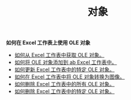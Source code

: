 ﻿---
title: 对象
second_title: Aspose.Cells Cloud Documen
type: docs
url: /zh/oleobjects/
aliases: [/working-with-oleobjects/]
keywords: Get, add, delete, and update an OLE object in an Excel worksheet
description: Aspose.Cells Cloud REST API 支持在 Excel 工作表中获取、添加、删除和更新 OLE 对象。SDK 支持多种开发语言。其中包括 Android、C#、Go、Java、NodeJS、Perl、PHP、Python、Ruby 和 swift
weight: 100
kwords: Excel, Office 云, REST API, 电子表格, PDF, CSV, Json, Markdwon, OleObjects
---
**如何在 Excel 工作表上使用 OLE 对象**

- [如何从 Excel 工作表中获取 OLE 对象。](/cells/zh/oleobjects/get/)
- [如何将 OLE 对象添加到 ab Excel 工作表中。](/cells/zh/oleobjects/add/)
- [如何更新 Excel 工作表中的特定 OLE 对象。](/cells/zh/oleobjects/update/)
- [如何在 Excel 工作表中将 OLE 对象转换为图像。](/cells/zh/oleobjects/convert/)
- [如何删除 Excel 工作表中的所有 OLE 对象。](/cells/zh/oleobjects/clear/)
- [如何删除 Excel 工作表中的特定 OLE 对象。](/cells/zh/oleobjects/delete/)
